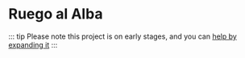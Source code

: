 # Ruego al Alba

::: tip
Please note this project is on early stages, and you can [help by expanding it](/about/CONTRIBUTING)
:::
